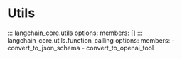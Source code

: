 # Utils

<!-- `members: []` in order to show module docstring -->
::: langchain_core.utils
    options:
      members: []
::: langchain_core.utils.function_calling
    options:
      members:
        - convert_to_json_schema
        - convert_to_openai_tool
